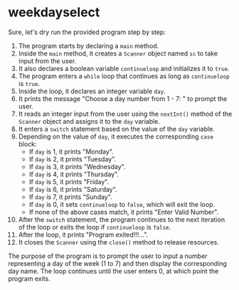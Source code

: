 # weekdayselect

Sure, let's dry run the provided program step by step:

1. The program starts by declaring a `main` method.
2. Inside the `main` method, it creates a `Scanner` object named `sc` to take input from the user.
3. It also declares a boolean variable `continueloop` and initializes it to `true`.
4. The program enters a `while` loop that continues as long as `continueloop` is `true`.
5. Inside the loop, it declares an integer variable `day`.
6. It prints the message "Choose a day number from 1 - 7: " to prompt the user.
7. It reads an integer input from the user using the `nextInt()` method of the `Scanner` object and assigns it to the `day` variable.
8. It enters a `switch` statement based on the value of the `day` variable.
9. Depending on the value of `day`, it executes the corresponding `case` block:
   - If `day` is 1, it prints "Monday".
   - If `day` is 2, it prints "Tuesday".
   - If `day` is 3, it prints "Wednesday".
   - If `day` is 4, it prints "Thursday".
   - If `day` is 5, it prints "Friday".
   - If `day` is 6, it prints "Saturday".
   - If `day` is 7, it prints "Sunday".
   - If `day` is 0, it sets `continueloop` to `false`, which will exit the loop.
   - If none of the above cases match, it prints "Enter Valid Number".
10. After the `switch` statement, the program continues to the next iteration of the loop or exits the loop if `continueloop` is `false`.
11. After the loop, it prints "Program exited!!!...".
12. It closes the `Scanner` using the `close()` method to release resources.

The purpose of the program is to prompt the user to input a number representing a day of the week (1 to 7) and then display the corresponding day name. The loop continues until the user enters 0, at which point the program exits.

